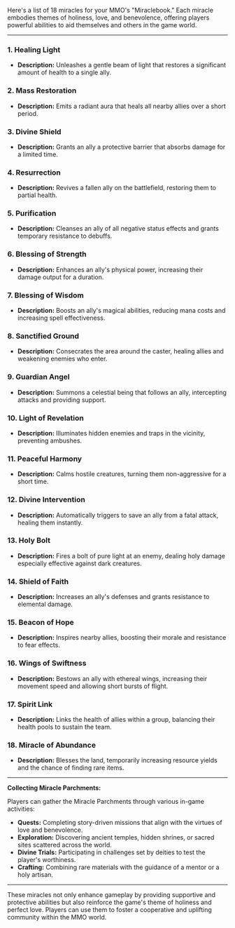 Here's a list of 18 miracles for your MMO's "Miraclebook." Each miracle embodies themes of holiness, love, and benevolence, offering players powerful abilities to aid themselves and others in the game world.

---

### **1. Healing Light**

* **Description:** Unleashes a gentle beam of light that restores a significant amount of health to a single ally.

### **2. Mass Restoration**

* **Description:** Emits a radiant aura that heals all nearby allies over a short period.

### **3. Divine Shield**

* **Description:** Grants an ally a protective barrier that absorbs damage for a limited time.

### **4. Resurrection**

* **Description:** Revives a fallen ally on the battlefield, restoring them to partial health.

### **5. Purification**

* **Description:** Cleanses an ally of all negative status effects and grants temporary resistance to debuffs.

### **6. Blessing of Strength**

* **Description:** Enhances an ally's physical power, increasing their damage output for a duration.

### **7. Blessing of Wisdom**

* **Description:** Boosts an ally's magical abilities, reducing mana costs and increasing spell effectiveness.

### **8. Sanctified Ground**

* **Description:** Consecrates the area around the caster, healing allies and weakening enemies who enter.

### **9. Guardian Angel**

* **Description:** Summons a celestial being that follows an ally, intercepting attacks and providing support.

### **10. Light of Revelation**

* **Description:** Illuminates hidden enemies and traps in the vicinity, preventing ambushes.

### **11. Peaceful Harmony**

* **Description:** Calms hostile creatures, turning them non-aggressive for a short time.

### **12. Divine Intervention**

* **Description:** Automatically triggers to save an ally from a fatal attack, healing them instantly.

### **13. Holy Bolt**

* **Description:** Fires a bolt of pure light at an enemy, dealing holy damage especially effective against dark creatures.

### **14. Shield of Faith**

* **Description:** Increases an ally's defenses and grants resistance to elemental damage.

### **15. Beacon of Hope**

* **Description:** Inspires nearby allies, boosting their morale and resistance to fear effects.

### **16. Wings of Swiftness**

* **Description:** Bestows an ally with ethereal wings, increasing their movement speed and allowing short bursts of flight.

### **17. Spirit Link**

* **Description:** Links the health of allies within a group, balancing their health pools to sustain the team.

### **18. Miracle of Abundance**

* **Description:** Blesses the land, temporarily increasing resource yields and the chance of finding rare items.

---

**Collecting Miracle Parchments:**

Players can gather the Miracle Parchments through various in-game activities:

* **Quests:** Completing story-driven missions that align with the virtues of love and benevolence.
* **Exploration:** Discovering ancient temples, hidden shrines, or sacred sites scattered across the world.
* **Divine Trials:** Participating in challenges set by deities to test the player's worthiness.
* **Crafting:** Combining rare materials with the guidance of a mentor or a holy artisan.

---

These miracles not only enhance gameplay by providing supportive and protective abilities but also reinforce the game's theme of holiness and perfect love. Players can use them to foster a cooperative and uplifting community within the MMO world.
